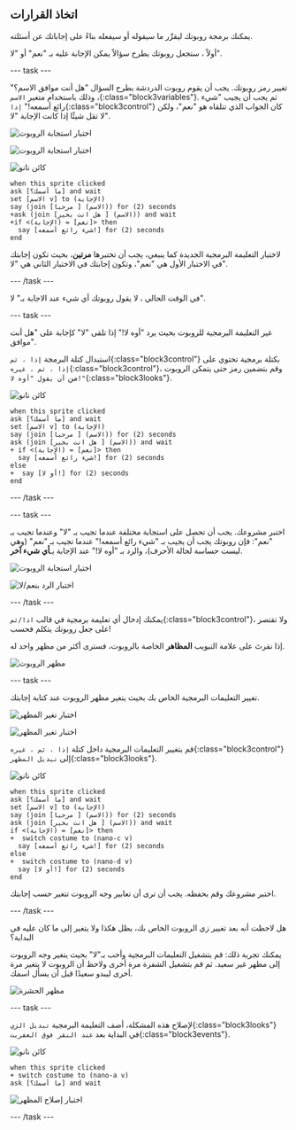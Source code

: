 ## اتخاذ القرارات

يمكنك برمجة روبوتك ليقرِّر ما سيقوله أو سيفعله بناءً على إجاباتك عن أسئلته.

أولاً ، ستجعل روبوتك يطرح سؤالاً يمكن الإجابة عليه بـ "نعم" أو "لا".

--- task ---

تغيير رمز روبوتك. يجب أن يقوم روبوت الدردشة بطرح السؤال "هل أنت موافق الاسم؟" ، وذلك باستخدام متغير `الاسم`{:class="block3variables"}. ثم يجب أن يجيب "شيء رائع أسمعه!" `إذا`{:class="block3control"} كان الجواب الذي تتلقاه هو "نعم"، ولكن لا تقل شيئًا إذا كانت الإجابة "لا".

![اختبار استجابة الروبوت](images/chatbot-if-test1-annotated.png)

![اختبار استجابة الروبوت](images/chatbot-if-test2.png)

![كائن نانو](images/nano-sprite.png)

```blocks3
when this sprite clicked
ask [ما أسمك؟] and wait
set [الاسم v] to (الإجابة)
say (join [مرحبا ] (الاسم)) for (2) seconds
+ask (join [هل انت بخير ] (الاسم)) and wait
+if <(الإجابة) = [نعم]> then 
  say [شيء رائع أسمعه!] for (2) seconds
end

```

لاختبار التعليمة البرمجية الجديدة كما ينبغي، يجب أن تختبرها **مرتين**، بحيث تكون إجابتك في الاختبار الأول هي "نعم"، وتكون إجابتك في الاختبار الثاني هي "لا".

--- /task ---

في الوقت الحالي ، لا يقول روبوتك أي شيء عند الاجابة بـ" لا".

--- task ---

غير التعليمة البرمجية للروبوت بحيث يرد "أوه لا!" إذا تلقى "لا" كإجابة على "هل أنت موافق".

استبدال كتلة البرمجة `إذا ، ثم`{:class="block3control"} بكتلة برمجية تحتوي على `إذا ، ثم ، غيره`{:class="block3control"}، وقم بتضمين رمز حتى يتمكن الروبوت من `أن يقول "أوه لا!"`{:class="block3looks"}.

![كائن نانو](images/nano-sprite.png)

```blocks3
when this sprite clicked
ask [ما أسمك؟] and wait
set [الاسم v] to (الإجابة)
say (join [مرحبا ] (الاسم)) for (2) seconds
ask (join [هل انت بخير ] (الاسم)) and wait
+ if <(الإجابة) = [نعم]> then 
  say [شيء رائع أسمعه!] for (2) seconds
else 
+  say [أو لا!] for (2) seconds
end
```

--- /task ---

--- task ---

اختبر مشروعك. يجب أن تحصل على استجابة مختلفة عندما تجيب بـ "لا" وعندما تجيب بـ "نعم": فإن روبوتك يجب أن يجيب بـ "شيء رائع أسمعه!" عندما تجيب بـ "نعم" (وهي ليست حساسة لحالة الأحرف)، والرد بـ "أوه لا!" عند الإجابة يـ**أي شيء آخر**.

![اختبار استجابة الروبوت](images/chatbot-if-test2.png)

![اختبار الرد بنعم/لا](images/chatbot-if-else-test.png)

--- /task ---

يمكنك إدخال أي تعليمة برمجية في قالب `اذا/ثم`{:class="block3control"}، ولا تقتصر على جعل روبوتك يتكلم فحسب!

إذا نقرتَ على علامة التبويب **المظاهر** الخاصة بالروبوت، فسترى أكثر من مظهر واحد له.

![مظهر الروبوت](images/chatbot-costume-view-annotated.png)

--- task ---

تغيير التعليمات البرمجية الخاص بك بحيث يتغير مظهر الروبوت عند كتابة إجابتك.

![اختبار تغير المظهر](images/chatbot-costume-test1.png)

![اختبار تغير المظهر](images/chatbot-costume-test2.png)

قم بتغيير التعليمات البرمجية داخل كتلة `إذا ، ثم ، غيره`{:class="block3control"} إلى `تبديل المظهر`{:class="block3looks"}.

![كائن نانو](images/nano-sprite.png)

```blocks3
when this sprite clicked
ask [ما أسمك؟] and wait
set [الاسم v] to (الإجابة)
say (join [مرحبا ] (الاسم)) for (2) seconds
ask (join [هل انت بخير ] (الاسم)) and wait
if <(الإجابة) = [نعم]> then
+  switch costume to (nano-c v)
  say [شيء رائع أسمعه!] for (2) seconds
else 
+  switch costume to (nano-d v)
  say [أو لا!] for (2) seconds
end
```

اختبر مشروعك وقم بحفظه. يجب أن ترى أن تعابير وجه الروبوت تتغير حسب إجابتك.

--- /task ---

هل لاحظت أنه بعد تغيير زي الروبوت الخاص بك، يظل هكذا ولا يتغير إلى ما كان عليه في البداية؟

يمكنك تجربة ذلك: قم بتشغيل التعليمات البرمجية وأحب بـ"لا" بحيث يتغير وجه الروبوت إلى مظهر غير سعيد. ثم قم بتشغيل الشفرة مرة أخرى ولاحظ أن الروبوت لا يتغير مرة أخرى ليبدو سعيدًا قبل أن يسأل اسمك.

![مظهر الحشرة](images/chatbot-costume-bug-test.png)

--- task ---

لإصلاح هذه المشكلة، أضف التعليمة البرمجية `تبديل الزي`{:class="block3looks"} في البداية بعد `عند النقر فوق العفريت`{:class="block3events"}.

![كائن نانو](images/nano-sprite.png)

```blocks3
when this sprite clicked
+ switch costume to (nano-a v)
ask [ما أسمك؟] and wait
```

![اختبار إصلاح المظهر](images/chatbot-costume-fix-test.png)

--- /task ---